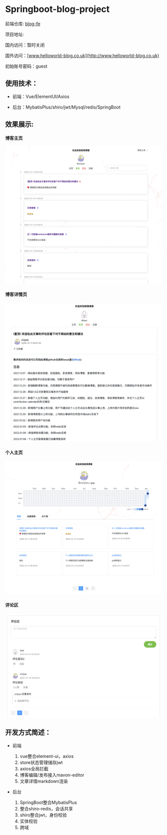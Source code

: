 # Springboot-blog-project

前端仓库: [blog-fe](https://github.com/Xinjiann/blog-fe)

项目地址: 

国内访问：暂时关闭

国外访问：[www.helloworld-blog.co.uk](http://www.helloworld-blog.co.uk)

初始账号密码：guest

## 使用技术：

- 前端：Vue/ElementUI/Axios

- 后台：MybatisPlus/shiro/jwt/Mysql/redis/SpringBoot

## 效果展示:

#### 博客主页
![](https://github.com/Xinjiann/Springboot-blog-project/blob/main/img/%E6%95%88%E6%9E%9C1.png)

#### 博客详情页
![](https://github.com/Xinjiann/Springboot-blog-project/blob/main/img/%E6%95%88%E6%9E%9C4.png)

#### 个人主页
![](https://github.com/Xinjiann/Springboot-blog-project/blob/main/img/%E6%95%88%E6%9E%9C2.png)

#### 评论区

![](https://github.com/Xinjiann/Springboot-blog-project/blob/main/img/%E6%95%88%E6%9E%9C3.png)

## 开发方式简述：

- 前端
  1. vue整合element-ui，axios
  2. store状态管理储存jwt
  3. axios全局拦截
  4. 博客编辑/发布接入mavon-editor
  5. 文章详情markdown渲染

  
- 后台

  1. SpringBoot整合MybatisPlus
  3. 整合shiro-redis，会话共享
  4. shiro整合jwt，身份校验
  5. 实体校验
  6. 跨域
